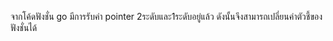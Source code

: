 จากโค้ดฟังชั่น go มีการรับค่า pointer 2ระดับและ1ระดับอยู่แล้ว ดังนั้นจึงสามารถเปลี่ยนค่าตัวชี้ของฟังชั่นได้
